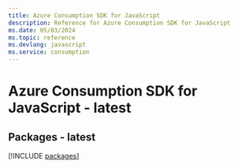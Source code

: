 ```yaml
---
title: Azure Consumption SDK for JavaScript
description: Reference for Azure Consumption SDK for JavaScript
ms.date: 05/03/2024
ms.topic: reference
ms.devlang: javascript
ms.service: consumption
---
```

# Azure Consumption SDK for JavaScript - latest
## Packages - latest
[!INCLUDE [packages](consumption-index.md)]